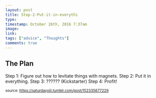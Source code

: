 ```yaml
---
layout: post
title: Step-2-Put-it-in-everythi
type: 
timestamp: October 26th, 2016 7:37am
image: 
link: 
tags: ["advice", "Thoughts"]
comments: true
---
```

## The Plan ##
Step 1: Figure out how to levitate things with magnets.
Step 2: Put it in everything.
Step 3: ?????? (Kickstarter)
Step 4: Profit!
<br/>
  
<small>source: https://saturdayxiii.tumblr.com/post/152335677229</small>